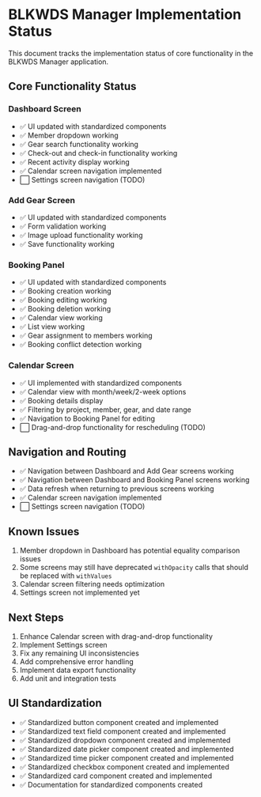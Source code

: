 # BLKWDS Manager Implementation Status

This document tracks the implementation status of core functionality in the BLKWDS Manager application.

## Core Functionality Status

### Dashboard Screen
- ✅ UI updated with standardized components
- ✅ Member dropdown working
- ✅ Gear search functionality working
- ✅ Check-out and check-in functionality working
- ✅ Recent activity display working
- ✅ Calendar screen navigation implemented
- ⬜ Settings screen navigation (TODO)

### Add Gear Screen
- ✅ UI updated with standardized components
- ✅ Form validation working
- ✅ Image upload functionality working
- ✅ Save functionality working

### Booking Panel
- ✅ UI updated with standardized components
- ✅ Booking creation working
- ✅ Booking editing working
- ✅ Booking deletion working
- ✅ Calendar view working
- ✅ List view working
- ✅ Gear assignment to members working
- ✅ Booking conflict detection working

### Calendar Screen
- ✅ UI implemented with standardized components
- ✅ Calendar view with month/week/2-week options
- ✅ Booking details display
- ✅ Filtering by project, member, gear, and date range
- ✅ Navigation to Booking Panel for editing
- ⬜ Drag-and-drop functionality for rescheduling (TODO)

## Navigation and Routing
- ✅ Navigation between Dashboard and Add Gear screens working
- ✅ Navigation between Dashboard and Booking Panel screens working
- ✅ Data refresh when returning to previous screens working
- ✅ Calendar screen navigation implemented
- ⬜ Settings screen navigation (TODO)

## Known Issues
1. Member dropdown in Dashboard has potential equality comparison issues
2. Some screens may still have deprecated `withOpacity` calls that should be replaced with `withValues`
3. Calendar screen filtering needs optimization
4. Settings screen not implemented yet

## Next Steps
1. Enhance Calendar screen with drag-and-drop functionality
2. Implement Settings screen
3. Fix any remaining UI inconsistencies
4. Add comprehensive error handling
5. Implement data export functionality
6. Add unit and integration tests

## UI Standardization
- ✅ Standardized button component created and implemented
- ✅ Standardized text field component created and implemented
- ✅ Standardized dropdown component created and implemented
- ✅ Standardized date picker component created and implemented
- ✅ Standardized time picker component created and implemented
- ✅ Standardized checkbox component created and implemented
- ✅ Standardized card component created and implemented
- ✅ Documentation for standardized components created
